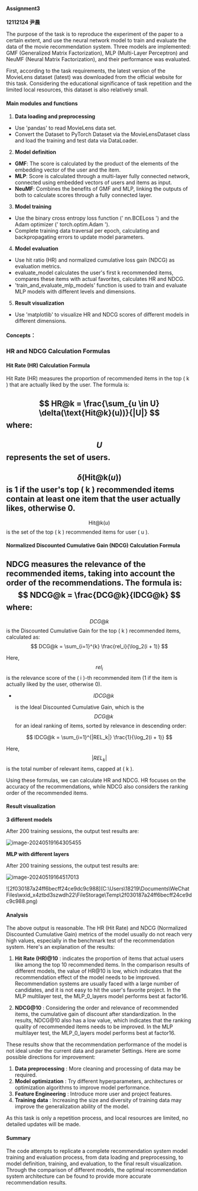 #### Assignment3

**12112124 尹晨**

The purpose of the task is to reproduce the experiment of the paper to a certain extent, and use the neural network model to train and evaluate the data of the movie recommendation system. Three models are implemented: GMF (Generalized Matrix Factorization), MLP (Multi-Layer Perceptron) and NeuMF (Neural Matrix Factorization), and their performance was evaluated.

First, according to the task requirements, the latest version of the MovieLens dataset (latest) was downloaded from the official website for this task. Considering the educational significance of task repetition and the limited local resources, this dataset is also relatively small.

#### Main modules and functions

1. **Data loading and preprocessing**
- Use 'pandas' to read MovieLens data set.
- Convert the Dataset to PyTorch Dataset via the MovieLensDataset class and load the training and test data via DataLoader.

2. **Model definition**
- **GMF**: The score is calculated by the product of the elements of the embedding vector of the user and the item.
- **MLP**: Score is calculated through a multi-layer fully connected network, connected using embedded vectors of users and items as input.
- **NeuMF**: Combines the benefits of GMF and MLP, linking the outputs of both to calculate scores through a fully connected layer.

3. **Model training**
- Use the binary cross entropy loss function (' nn.BCELoss ') and the Adam optimizer (' torch.optim.Adam ').
- Complete training data traversal per epoch, calculating and backpropagating errors to update model parameters.

4. **Model evaluation**
- Use hit ratio (HR) and normalized cumulative loss gain (NDCG) as evaluation metrics.
- evaluate_model calculates the user's first k recommended items, compares these items with actual favorites, calculates HR and NDCG.
- 'train_and_evaluate_mlp_models' function is used to train and evaluate MLP models with different levels and dimensions.

5. **Result visualization**
- Use 'matplotlib' to visualize HR and NDCG scores of different models in different dimensions.

#### Concepts：

### HR and NDCG Calculation Formulas

#### Hit Rate (HR) Calculation Formula
Hit Rate (HR) measures the proportion of recommended items in the top \( k \) that are actually liked by the user. The formula is:

$$
HR@k = \frac{\sum_{u \in U} \delta(\text{Hit@k}(u))}{|U|}
$$
where:
- 
  $$
  U
  $$
   represents the set of users.
- 
  $$
  \delta(\text{Hit@k}(u))
  $$
   is 1 if the user's top \( k \) recommended items contain at least one item that the user actually likes, otherwise 0.
- 
  $$
  \text{Hit@k}(u)
  $$
  is the set of the top \( k \) recommended items for user \( u \).

#### Normalized Discounted Cumulative Gain (NDCG) Calculation Formula
NDCG measures the relevance of the recommended items, taking into account the order of the recommendations. The formula is:
$$
NDCG@k = \frac{DCG@k}{IDCG@k}
$$
where:
- 
  $$
  DCG@k
  $$
   is the Discounted Cumulative Gain for the top \( k \) recommended items, calculated as:
  $$
   DCG@k = \sum_{i=1}^{k} \frac{rel_i}{\log_2(i + 1)} 
  $$
  

  Here, 
$$
 rel_i 
$$
 is the relevance score of the \( i \)-th recommended item (1 if the item is actually liked by the user, otherwise 0).

- $$
   IDCG@k 
  $$

   is the Ideal Discounted Cumulative Gain, which is the 
  $$
   DCG@k 
  $$
   for an ideal ranking of items, sorted by relevance in descending order:

$$
 IDCG@k = \sum_{i=1}^{|REL_k|} \frac{1}{\log_2(i + 1)} 
$$

  Here, 
$$
 |REL_k| 
$$
is the total number of relevant items, capped at \( k \).

Using these formulas, we can calculate HR and NDCG. HR focuses on the accuracy of the recommendations, while NDCG also considers the ranking order of the recommended items.

#### Result visualization

**3 different models**

After 200 training sessions, the output test results are:

![image-20240519164305455](C:\Users\18219\AppData\Roaming\Typora\typora-user-images\image-20240519164305455.png)

**MLP with different layers**

After 200 training sessions, the output test results are:

![image-20240519164517013](C:\Users\18219\AppData\Roaming\Typora\typora-user-images\image-20240519164517013.png)

![2f030187a24ff6becff24ce9dc9c988](C:\Users\18219\Documents\WeChat Files\wxid_x4ztbd3szwdh22\FileStorage\Temp\2f030187a24ff6becff24ce9dc9c988.png)

#### Analysis

The above output is reasonable. The HR (Hit Rate) and NDCG (Normalized Discounted Cumulative Gain) metrics of the model usually do not reach very high values, especially in the benchmark test of the recommendation system. Here's an explanation of the results:

1. **Hit Rate (HR)@10** : indicates the proportion of items that actual users like among the top 10 recommended items.
In the comparison results of different models, the value of HR@10 is low, which indicates that the recommendation effect of the model needs to be improved. Recommendation systems are usually faced with a large number of candidates, and it is not easy to hit the user's favorite project.
In the MLP multilayer test, the MLP_0_layers model performs best at factor16.

2. **NDCG@10** : Considering the order and relevance of recommended items, the cumulative gain of discount after standardization. In the results, NDCG@10 also has a low value, which indicates that the ranking quality of recommended items needs to be improved.
In the MLP multilayer test, the MLP_0_layers model performs best at factor16.

These results show that the recommendation performance of the model is not ideal under the current data and parameter Settings. Here are some possible directions for improvement:

1. **Data preprocessing** : More cleaning and processing of data may be required.
2. **Model optimization** : Try different hyperparameters, architectures or optimization algorithms to improve model performance.
3. **Feature Engineering** : Introduce more user and project features.
4. **Training data** : Increasing the size and diversity of training data may improve the generalization ability of the model.

As this task is only a repetition process, and local resources are limited, no detailed updates will be made.

#### Summary

The code attempts to replicate a complete recommendation system model training and evaluation process, from data loading and preprocessing, to model definition, training, and evaluation, to the final result visualization. Through the comparison of different models, the optimal recommendation system architecture can be found to provide more accurate recommendation results.







